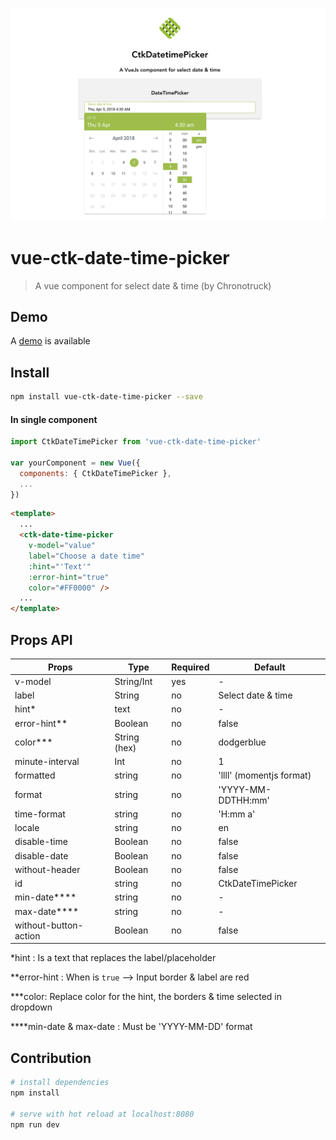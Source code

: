 ![vue-ctk-date-time-picker](./assets/illu.png)

# vue-ctk-date-time-picker

> A vue component for select date & time (by Chronotruck)

## Demo
A [demo](https://htmlpreview.github.io/?https://github.com/chronotruck/vue-ctk-date-time-picker/blob/master/demo/dist/index.html) is available

## Install

``` bash
npm install vue-ctk-date-time-picker --save
```
#### In single component
``` js
import CtkDateTimePicker from 'vue-ctk-date-time-picker'

var yourComponent = new Vue({
  components: { CtkDateTimePicker },
  ...
})
```
``` html
<template>
  ...
  <ctk-date-time-picker
    v-model="value"
    label="Choose a date time"
    :hint="'Text'"
    :error-hint="true"
    color="#FF0000" />
  ...
</template>  
```

## Props API

| Props      | Type       | Required | Default    |
|------------|------------|----------|------------|
| v-model    | String/Int | yes     | -          |
| label      | String     | no    | Select date & time |
| hint*       | text       | no       | -         |
| error-hint** | Boolean    | no      | false     |
| color***     | String (hex) | no    | dodgerblue |
| minute-interval | Int | no    | 1    |
| formatted   | string | no    | 'llll' (momentjs format) |
| format   | string | no      | 'YYYY-MM-DDTHH:mm' |
| time-format   | string | no  | 'H:mm a' |
| locale   | string | no     | en |
| disable-time   | Boolean | no     | false |
| disable-date   | Boolean | no  | false |
| without-header   | Boolean | no   | false |
| id  | string | no  | CtkDateTimePicker |
| min-date****  | string | no  | - |
| max-date****  | string | no  | - |
| without-button-action | Boolean | no | false |

*hint : Is a text that replaces the label/placeholder

**error-hint : When is `true` --> Input border & label are red

***color: Replace color for the hint, the borders & time selected in dropdown

****min-date & max-date : Must be 'YYYY-MM-DD' format

## Contribution

``` bash
# install dependencies
npm install

# serve with hot reload at localhost:8080
npm run dev
```
